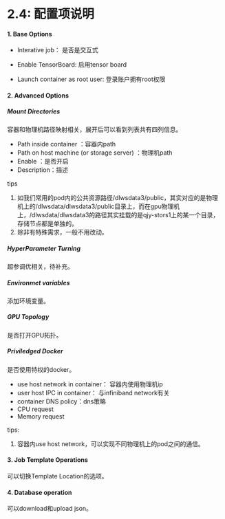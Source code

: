 # 2.4: 配置项说明

#### 1. Base Options

- Interative job： 是否是交互式

- Enable TensorBoard:  启用tensor board

- Launch container as root user: 登录账户拥有root权限

  

#### 2. Advanced Options

##### Mount Directories 

容器和物理机路径映射相关，展开后可以看到列表共有四列信息。

- Path inside container ：容器内path
- Path on host machine (or storage server) ：物理机path
- Enable ：是否开启
- Description：描述

tips 

1. 如我们常用的pod内的公共资源路径/dlwsdata3/public，其实对应的是物理机上的/dlwsdata/dlwsdata3/public目录上，而在gpu物理机上，/dlwsdata/dlwsdata3的路径其实挂载的是qjy-stors1上的某一个目录，存储节点都是单独的。
2. 除非有特殊需求，一般不用改动。

##### HyperParameter Turning 

超参调优相关，待补充。

##### Environmet variables 

添加环境变量。

##### GPU Topology 

是否打开GPU拓扑。

##### Priviledged Docker

是否使用特权的docker。

- use host network in container： 容器内使用物理机ip
- user host IPC in container： 与infiniband network有关
- container DNS policy：dns策略
- CPU request
- Memory request

tips:

1. 容器内use host network，可以实现不同物理机上的pod之间的通信。



#### 3. Job Template Operations

可以切换Template Location的选项。



#### 4. Database operation

可以download和upload json。